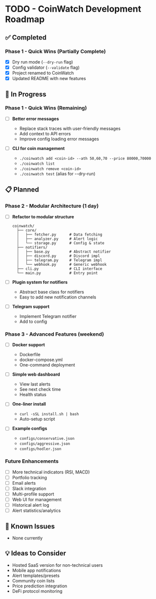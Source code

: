 # TODO - CoinWatch Development Roadmap

## ✅ Completed

### Phase 1 - Quick Wins (Partially Complete)
- [x] Dry run mode (`--dry-run` flag)
- [x] Config validator (`--validate` flag)
- [x] Project renamed to CoinWatch
- [x] Updated README with new features

## 🔄 In Progress

### Phase 1 - Quick Wins (Remaining)
- [ ] **Better error messages**
  - Replace stack traces with user-friendly messages
  - Add context to API errors
  - Improve config loading error messages

- [ ] **CLI for coin management**
  - `./coinwatch add <coin-id> --ath 50,60,70 --price 80000,70000`
  - `./coinwatch list`
  - `./coinwatch remove <coin-id>`
  - `./coinwatch test` (alias for --dry-run)

## 📋 Planned

### Phase 2 - Modular Architecture (1 day)
- [ ] **Refactor to modular structure**
  ```
  coinwatch/
    ├── core/
    │   ├── fetcher.py      # Data fetching
    │   ├── analyzer.py     # Alert logic
    │   └── storage.py      # Config & state
    ├── notifiers/
    │   ├── base.py         # Abstract notifier
    │   ├── discord.py      # Discord impl
    │   ├── telegram.py     # Telegram impl
    │   └── webhook.py      # Generic webhook
    ├── cli.py              # CLI interface
    └── main.py             # Entry point
  ```

- [ ] **Plugin system for notifiers**
  - Abstract base class for notifiers
  - Easy to add new notification channels

- [ ] **Telegram support**
  - Implement Telegram notifier
  - Add to config

### Phase 3 - Advanced Features (weekend)
- [ ] **Docker support**
  - Dockerfile
  - docker-compose.yml
  - One-command deployment

- [ ] **Simple web dashboard**
  - View last alerts
  - See next check time
  - Health status

- [ ] **One-liner install**
  - `curl -sSL install.sh | bash`
  - Auto-setup script

- [ ] **Example configs**
  - `configs/conservative.json`
  - `configs/aggressive.json`
  - `configs/hodler.json`

### Future Enhancements
- [ ] More technical indicators (RSI, MACD)
- [ ] Portfolio tracking
- [ ] Email alerts
- [ ] Slack integration
- [ ] Multi-profile support
- [ ] Web UI for management
- [ ] Historical alert log
- [ ] Alert statistics/analytics

## 🐛 Known Issues
- None currently

## 💡 Ideas to Consider
- Hosted SaaS version for non-technical users
- Mobile app notifications
- Alert templates/presets
- Community coin lists
- Price prediction integration
- DeFi protocol monitoring
